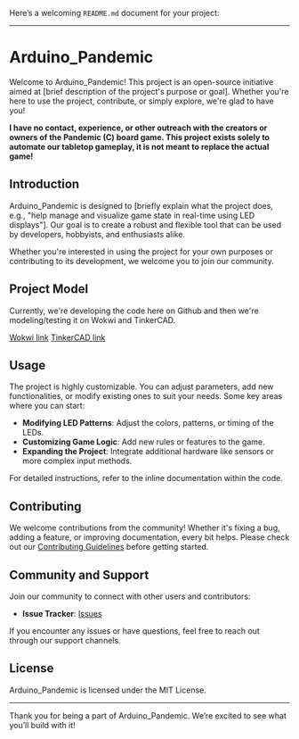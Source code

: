 Here’s a welcoming `README.md` document for your project:

---

# Arduino_Pandemic

Welcome to Arduino_Pandemic! This project is an open-source initiative aimed at [brief description of the project's purpose or goal]. Whether you're here to use the project, contribute, or simply explore, we're glad to have you!

**I have no contact, experience, or other outreach with the creators or owners of the Pandemic (C) board game. This project exists solely to automate our tabletop gameplay, it is not meant to replace the actual game!**

## Introduction

Arduino_Pandemic is designed to [briefly explain what the project does, e.g., "help manage and visualize game state in real-time using LED displays"]. Our goal is to create a robust and flexible tool that can be used by developers, hobbyists, and enthusiasts alike.

Whether you're interested in using the project for your own purposes or contributing to its development, we welcome you to join our community.

## Project Model    

Currently, we're developing the code here on Github and then we're modeling/testing it on Wokwi and TinkerCAD. 

[Wokwi link](https://wokwi.com/projects/382302255045529601)
[TinkerCAD link](https://www.tinkercad.com/things/7ZGFPbea1wG-arduino-pandemic)

## Usage

The project is highly customizable. You can adjust parameters, add new functionalities, or modify existing ones to suit your needs. Some key areas where you can start:

- **Modifying LED Patterns**: Adjust the colors, patterns, or timing of the LEDs.
- **Customizing Game Logic**: Add new rules or features to the game.
- **Expanding the Project**: Integrate additional hardware like sensors or more complex input methods.

For detailed instructions, refer to the inline documentation within the code.

## Contributing

We welcome contributions from the community! Whether it's fixing a bug, adding a feature, or improving documentation, every bit helps. Please check out our [Contributing Guidelines](https://github.com/rowingdude/Arduino_Pandemic/blob/main/CONTRIBUTING.md) before getting started.

## Community and Support

Join our community to connect with other users and contributors:

- **Issue Tracker**: [Issues](https://github.com/rowingdude/Arduino_Pandemic/issues)


If you encounter any issues or have questions, feel free to reach out through our support channels.

## License

Arduino_Pandemic is licensed under the MIT License. 

---

Thank you for being a part of Arduino_Pandemic. We’re excited to see what you’ll build with it!


